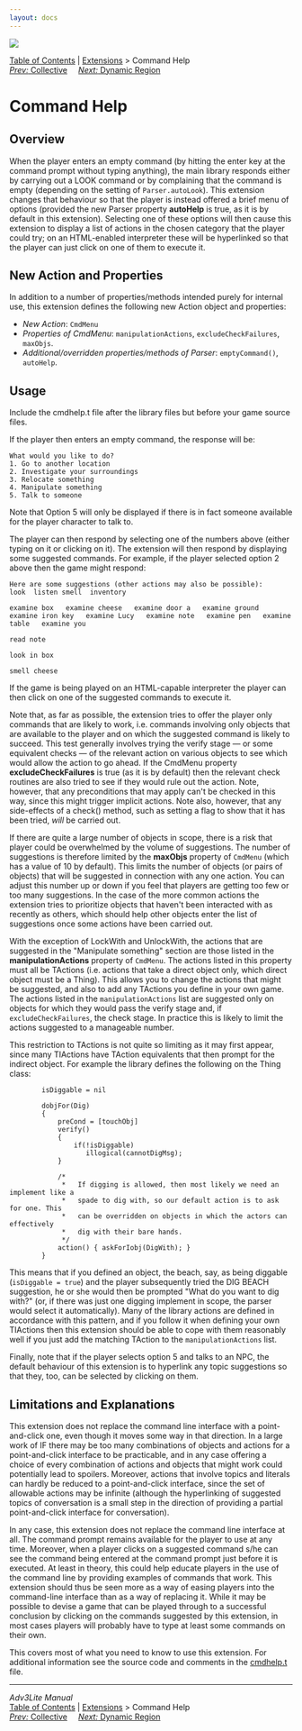 ```yaml
---
layout: docs
---
```



<img src="../../docs/manual/topbar.jpg" data-border="0" />





<a href="../../docs/manual/toc.html" class="nav">Table of Contents</a> \|
<a href="../../docs/manual/extensions.html" class="nav">Extensions</a> \>
Command Help  
<span class="navnp"><a href="collective.html" class="nav"><em>Prev:</em> Collective</a>
   
<a href="dynregion.html" class="nav"><em>Next:</em> Dynamic Region</a>
    </span>





# Command Help

## Overview

When the player enters an empty command (by hitting the enter key at the
command prompt without typing anything), the main library responds
either by carrying out a LOOK command or by complaining that the command
is empty (depending on the setting of
`Parser.autoLook`). This extension changes that
behaviour so that the player is instead offered a brief menu of options
(provided the new Parser property **autoHelp** is true, as it is by
default in this extension). Selecting one of these options will then
cause this extension to display a list of actions in the chosen category
that the player could try; on an HTML-enabled interpreter these will be
hyperlinked so that the player can just click on one of them to execute
it.

  
<span id="classes"></span>

## New Action and Properties

In addition to a number of properties/methods intended purely for
internal use, this extension defines the following new Action object and
properties:

- *New Action*: `CmdMenu`
- *Properties of CmdMenu*:
  `manipulationActions`,
  `excludeCheckFailures`,
  `maxObjs`.
- *Additional/overridden properties/methods of Parser*:
  `emptyCommand()`,
  `autoHelp`.

  
<span id="usage"></span>

## Usage

Include the cmdhelp.t file after the library files but before your game
source files.

If the player then enters an empty command, the response will be:



    What would you like to do?
    1. Go to another location
    2. Investigate your surroundings
    3. Relocate something
    4. Manipulate something
    5. Talk to someone



Note that Option 5 will only be displayed if there is in fact someone
available for the player character to talk to.

The player can then respond by selecting one of the numbers above
(either typing on it or clicking on it). The extension will then respond
by displaying some suggested commands. For example, if the player
selected option 2 above then the game might respond:



    Here are some suggestions (other actions may also be possible):
    look  listen smell  inventory

    examine box   examine cheese   examine door a   examine ground   examine iron key   examine Lucy   examine note   examine pen   examine table   examine you   

    read note   

    look in box 

    smell cheese   



If the game is being played on an HTML-capable interpreter the player
can then click on one of the suggested commands to execute it.

<span id="exclude"></span>

Note that, as far as possible, the extension tries to offer the player
only commands that are likely to work, i.e. commands involving only
objects that are available to the player and on which the suggested
command is likely to succeed. This test generally involves trying the
verify stage — or some equivalent checks — of the relevant action on
various objects to see which would allow the action to go ahead. If the
CmdMenu property **excludeCheckFailures** is true (as it is by default)
then the relevant check routines are also tried to see if they would
rule out the action. Note, however, that any preconditions that may
apply can't be checked in this way, since this might trigger implicit
actions. Note also, however, that any side-effects of a check() method,
such as setting a flag to show that it has been tried, *will* be carried
out.

If there are quite a large number of objects in scope, there is a risk
that player could be overwhelmed by the volume of suggestions. The
number of suggestions is therefore limited by the **maxObjs** property
of `CmdMenu` (which has a value of 10 by
default). This limits the number of objects (or pairs of objects) that
will be suggested in connection with any one action. You can adjust this
number up or down if you feel that players are getting too few or too
many suggestions. In the case of the more common actions the extension
tries to prioritize objects that haven't been interacted with as
recently as others, which should help other objects enter the list of
suggestions once some actions have been carried out.

With the exception of LockWith and UnlockWith, the actions that are
suggested in the "Manipulate something" section are those listed in the
**manipulationActions** property of `CmdMenu`.
The actions listed in this property must all be TActions (i.e. actions
that take a direct object only, which direct object must be a Thing).
This allows you to change the actions that might be suggested, and also
to add any TActions you define in your own game. The actions listed in
the `manipulationActions` list are suggested
only on objects for which they would pass the verify stage and, if
`excludeCheckFailures`, the check stage. In
practice this is likely to limit the actions suggested to a manageable
number.

This restriction to TActions is not quite so limiting as it may first
appear, since many TIActions have TAction equivalents that then prompt
for the indirect object. For example the library defines the following
on the Thing class:

```
        isDiggable = nil

        dobjFor(Dig)
        {
            preCond = [touchObj]
            verify() 
            {
                if(!isDiggable)
                   illogical(cannotDigMsg); 
            }
            
            /* 
             *   If digging is allowed, then most likely we need an implement like a
             *   spade to dig with, so our default action is to ask for one. This
             *   can be overridden on objects in which the actors can effectively
             *   dig with their bare hands.
             */
            action() { askForIobj(DigWith); }
        } 
```

This means that if you defined an object, the beach, say, as being
diggable (`isDiggable = true`) and the player
subsequently tried the DIG BEACH suggestion, he or she would then be
prompted "What do you want to dig with?" (or, if there was just one
digging implement in scope, the parser would select it automatically).
Many of the library actions are defined in accordance with this pattern,
and if you follow it when defining your own TIActions then this
extension should be able to cope with them reasonably well if you just
add the matching TAction to the
`manipulationActions` list.

Finally, note that if the player selects option 5 and talks to an NPC,
the default behaviour of this extension is to hyperlink any topic
suggestions so that they, too, can be selected by clicking on them.

  
<span id="limitations"></span>

## Limitations and Explanations

This extension does not replace the command line interface with a
point-and-click one, even though it moves some way in that direction. In
a large work of IF there may be too many combinations of objects and
actions for a point-and-click interface to be practicable, and in any
case offering a choice of every combination of actions and objects that
might work could potentially lead to spoilers. Moreover, actions that
involve topics and literals can hardly be reduced to a point-and-click
interface, since the set of allowable actions may be infinite (although
the hyperlinking of suggested topics of conversation is a small step in
the direction of providing a partial point-and-click interface for
conversation).

In any case, this extension does not replace the command line interface
at all. The command prompt remains available for the player to use at
any time. Moreover, when a player clicks on a suggested command s/he can
see the command being entered at the command prompt just before it is
executed. At least in theory, this could help educate players in the use
of the command line by providing examples of commands that work. This
extension should thus be seen more as a way of easing players into the
command-line interface than as a way of replacing it. While it may be
possible to devise a game that can be played through to a successful
conclusion by clicking on the commands suggested by this extension, in
most cases players will probably have to type at least some commands on
their own.

  

This covers most of what you need to know to use this extension. For
additional information see the source code and comments in the
[cmdhelp.t](../cmdhelp.t) file.



------------------------------------------------------------------------



*Adv3Lite Manual*  
<a href="../../docs/manual/toc.html" class="nav">Table of Contents</a> \|
<a href="../../docs/manual/extensions.html" class="nav">Extensions</a> \>
Command Help  
<span class="navnp"><a href="collective.html" class="nav"><em>Prev:</em> Collective</a>
   
<a href="dynregion.html" class="nav"><em>Next:</em> Dynamic Region</a>
    </span>


